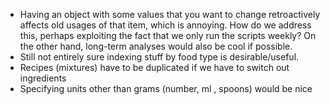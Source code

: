 * Having an object with some values that you want to change retroactively affects old usages of that item, which is annoying. How do we address this, perhaps exploiting the fact that we only run the scripts weekly? On the other hand, long-term analyses would also be cool if possible.
* Still not entirely sure indexing stuff by food type is desirable/useful.
* Recipes (mixtures) have to be duplicated if we have to switch out ingredients
* Specifying units other than grams (number, ml , spoons) would be nice
